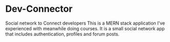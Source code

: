# Dev-Connector
Social network to Connect developers
This is a MERN stack application I've experienced with meanwhile doing courses. It is a small social network app that includes authentication, profiles and forum posts.
